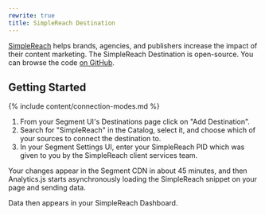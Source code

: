 ```yaml
---
rewrite: true
title: SimpleReach Destination
---
```


[SimpleReach](https://simplereach.com/) helps brands, agencies, and publishers increase the impact of their content marketing. The SimpleReach Destination is open-source. You can browse the code [on GitHub](https://github.com/segment-integrations/analytics.js-integration-simplereach).

## Getting Started

{% include content/connection-modes.md %}

1.  From your Segment UI's Destinations page click on "Add Destination".
2.  Search for "SimpleReach" in the Catalog, select it, and choose which of your sources to connect the destination to.
3.  In your Segment Settings UI, enter your SimpleReach PID which was given to you by the SimpleReach client services team.

Your changes appear in the Segment CDN in about 45 minutes, and then Analytics.js starts asynchronously loading the SimpleReach snippet on your page and sending data.

Data then appears in your SimpleReach Dashboard.
